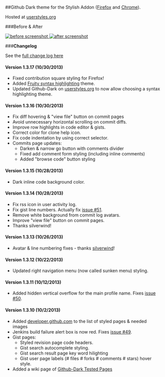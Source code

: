 ##Github Dark theme for the Stylish Addon ([Firefox](https://addons.mozilla.org/en-US/firefox/addon/2108/) and [Chrome](https://chrome.google.com/extensions/detail/fjnbnpbmkenffdnngjfgmeleoegfcffe)).

Hosted at [userstyles.org](http://userstyles.org/styles/37035)

###Before & After

 [ ![before screenshot](http://mottie.github.com/Github-Dark/images/before_th.jpg) ](http://mottie.github.com/Github-Dark/images/before.jpg)
 [ ![after screenshot](http://mottie.github.com/Github-Dark/images/after_th.jpg) ](http://mottie.github.com/Github-Dark/images/after.jpg)

###**Changelog**

See the [full change log here](https://github.com/Mottie/Github-Dark/wiki)

#### Version 1.3.17 (10/30/2013)

* Fixed contribution square styling for Firefox!
* Added [Fruity syntax highlighting](http://blog.favrik.com/2011/02/22/preview-all-pygments-styles-for-your-code-highlighting-needs/#stylesheetNavigator) theme.
* Updated Github-Dark on [userstyles.org](http://userstyles.org/styles/37035) to now allow choosing a syntax highlighting theme.

#### Version 1.3.16 (10/30/2013)

* Fix diff hovering &amp; "view file" button on commit pages
* Avoid unnecessary horizontal scrolling on commit diffs.
* Improve row highlights in code editor &amp; gists.
* Correct color for clone help icon.
* Fix code indentation by using correct selector.
* Commits page updates:
  * Darken &amp; narrow go button with comments divider
  * Fixed add comment form styling (including inline comments)
  * Added "browse code" button styling

#### Version 1.3.15 (10/28/2013)

* Dark inline code background color.

#### Version 1.3.14 (10/28/2013)

* Fix rss icon in user activity log.
* Fix gist line numbers. Actually fix [issue #51](https://github.com/Mottie/Github-Dark/issues/51).
* Remove white background from commit log avatars.
* Improve "view file" button on commit pages. 
* Thanks silverwind!

#### Version 1.3.13 (10/26/2013)

* Avatar &amp; line numbering fixes - thanks [silverwind](https://github.com/silverwind)!

#### Version 1.3.12 (10/22/2013)

* Updated right navigation menu (now called sunken menu) styling.

#### Version 1.3.11 (10/12/2013)

* Added hidden vertical overflow for the main profile name. Fixes [issue #50](https://github.com/Mottie/Github-Dark/issues/50).

#### Version 1.3.10 (10/2/2013)

* Added [developer.github.com](http://developer.github.com/) to the list of styled pages & needed images
* Jenkins build failure alert box is now red. Fixes [issue #49](https://github.com/Mottie/Github-Dark/issues/49).
* Gist pages:
  * Styled revision page code headers.
  * Gist search autocomplete styling.
  * Gist search result page key word hilighting 
  * Gist user page labels (# files # forks # comments # stars) hover style.
* Added a wiki page of [Github-Dark Tested Pages](https://github.com/Mottie/Github-Dark/wiki/Pages)
